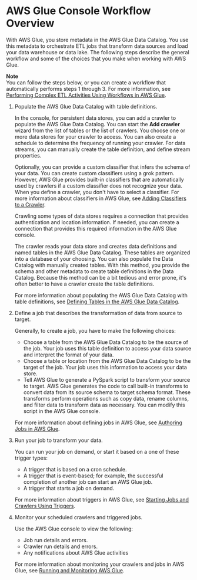 # AWS Glue Console Workflow Overview<a name="start-console-overview"></a>

With AWS Glue, you store metadata in the AWS Glue Data Catalog\. You use this metadata to orchestrate ETL jobs that transform data sources and load your data warehouse or data lake\. The following steps describe the general workflow and some of the choices that you make when working with AWS Glue\.

**Note**  
You can follow the steps below, or you can create a workflow that automatically performs steps 1 through 3\. For more information, see [Performing Complex ETL Activities Using Workflows in AWS Glue](orchestrate-using-workflows.md)\.

1. Populate the AWS Glue Data Catalog with table definitions\.

   In the console, for persistent data stores, you can add a crawler to populate the AWS Glue Data Catalog\. You can start the **Add crawler** wizard from the list of tables or the list of crawlers\. You choose one or more data stores for your crawler to access\. You can also create a schedule to determine the frequency of running your crawler\. For data streams, you can manually create the table definition, and define stream properties\.

   Optionally, you can provide a custom classifier that infers the schema of your data\. You can create custom classifiers using  a grok pattern\. However, AWS Glue provides built\-in classifiers that are automatically used by crawlers if a custom classifier does not recognize your data\. When you define a crawler, you don't have to select a classifier\. For more information about classifiers in AWS Glue, see [Adding Classifiers to a Crawler](add-classifier.md)\. 

   Crawling some types of data stores requires a connection that provides authentication and location information\. If needed, you can create a connection that provides this required information in the AWS Glue console\.

   The crawler reads your data store and creates data definitions and named tables in the AWS Glue Data Catalog\. These tables are organized into a database of your choosing\. You can also populate the Data Catalog with manually created tables\. With this method, you provide the schema and other metadata to create table definitions in the Data Catalog\. Because this method can be a bit tedious and error prone, it's often better to have a crawler create the table definitions\.

   For more information about populating the AWS Glue Data Catalog with table definitions, see [Defining Tables in the AWS Glue Data Catalog](tables-described.md)\.

1. Define a job that describes the transformation of data from source to target\.

   Generally, to create a job, you have to make the following choices:
   + Choose a table from the AWS Glue Data Catalog to be the source of the job\. Your job uses this table definition to access your data source and interpret the format of your data\.
   + Choose a table or location from the AWS Glue Data Catalog to be the target of the job\. Your job uses this information to access your data store\.
   + Tell AWS Glue to generate a PySpark script to transform your source to target\. AWS Glue generates the code to call built\-in transforms to convert data from its source schema to target schema format\. These transforms perform operations such as copy data, rename columns, and filter data to transform data as necessary\. You can modify this script in the AWS Glue console\.

   For more information about defining jobs in AWS Glue, see [Authoring Jobs in AWS Glue](author-job.md)\.

1. Run your job to transform your data\.

   You can run your job on demand, or start it based on a one of these trigger types:
   + A trigger that is based on a cron schedule\.
   + A trigger that is event\-based; for example, the successful completion of another job can start an AWS Glue job\.
   + A trigger that starts a job on demand\.

   For more information about triggers in AWS Glue, see [Starting Jobs and Crawlers Using Triggers](trigger-job.md)\.

1. Monitor your scheduled crawlers and triggered jobs\.

   Use the AWS Glue console to view the following:
   + Job run details and errors\.
   + Crawler run details and errors\.
   + Any notifications about AWS Glue activities

   For more information about monitoring your crawlers and jobs in AWS Glue, see [Running and Monitoring AWS Glue](monitor-glue.md)\.